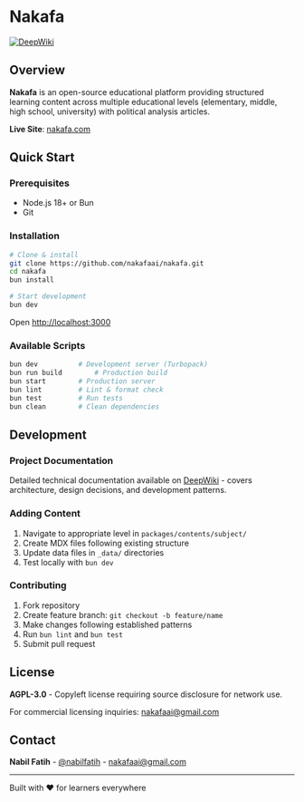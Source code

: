 # Nakafa

[![DeepWiki](https://deepwiki.com/badge.svg)](https://deepwiki.com/nakafaai/nakafa.com)

## Overview

**Nakafa** is an open-source educational platform providing structured learning content across multiple educational levels (elementary, middle, high school, university) with political analysis articles.

**Live Site**: [nakafa.com](https://nakafa.com)

## Quick Start

### Prerequisites

- Node.js 18+ or Bun
- Git

### Installation

```bash
# Clone & install
git clone https://github.com/nakafaai/nakafa.git
cd nakafa
bun install

# Start development
bun dev
```

Open [http://localhost:3000](http://localhost:3000)

### Available Scripts

```bash
bun dev          # Development server (Turbopack)
bun run build        # Production build
bun start        # Production server
bun lint         # Lint & format check
bun test         # Run tests
bun clean        # Clean dependencies
```

## Development

### Project Documentation

Detailed technical documentation available on [DeepWiki](https://deepwiki.com/nakafaai/nakafa.com) - covers architecture, design decisions, and development patterns.

### Adding Content

1. Navigate to appropriate level in `packages/contents/subject/`
2. Create MDX files following existing structure
3. Update data files in `_data/` directories
4. Test locally with `bun dev`

### Contributing

1. Fork repository
2. Create feature branch: `git checkout -b feature/name`
3. Make changes following established patterns
4. Run `bun lint` and `bun test`
5. Submit pull request

## License

**AGPL-3.0** - Copyleft license requiring source disclosure for network use.

For commercial licensing inquiries: <nakafaai@gmail.com>

## Contact

**Nabil Fatih** - [@nabilfatih](https://twitter.com/nabilfatih_) - <nakafaai@gmail.com>

---

Built with ❤️ for learners everywhere
